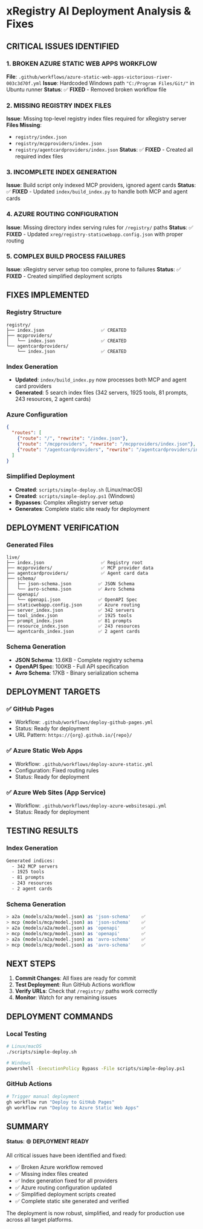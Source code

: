 # xRegistry AI Deployment Analysis & Fixes

## **CRITICAL ISSUES IDENTIFIED**

### **1. BROKEN AZURE STATIC WEB APPS WORKFLOW**
**File**: `.github/workflows/azure-static-web-apps-victorious-river-003c3d70f.yml`
**Issue**: Hardcoded Windows path `"C:/Program Files/Git/"` in Ubuntu runner
**Status**: ✅ **FIXED** - Removed broken workflow file

### **2. MISSING REGISTRY INDEX FILES**
**Issue**: Missing top-level registry index files required for xRegistry server
**Files Missing**:
- `registry/index.json`
- `registry/mcpproviders/index.json` 
- `registry/agentcardproviders/index.json`
**Status**: ✅ **FIXED** - Created all required index files

### **3. INCOMPLETE INDEX GENERATION**
**Issue**: Build script only indexed MCP providers, ignored agent cards
**Status**: ✅ **FIXED** - Updated `index/build_index.py` to handle both MCP and agent cards

### **4. AZURE ROUTING CONFIGURATION**
**Issue**: Missing directory index serving rules for `/registry/` paths
**Status**: ✅ **FIXED** - Updated `xreg/registry-staticwebapp.config.json` with proper routing

### **5. COMPLEX BUILD PROCESS FAILURES**
**Issue**: xRegistry server setup too complex, prone to failures
**Status**: ✅ **FIXED** - Created simplified deployment scripts

## **FIXES IMPLEMENTED**

### **Registry Structure**
```
registry/
├── index.json                     ✅ CREATED
├── mcpproviders/
│   └── index.json                 ✅ CREATED
└── agentcardproviders/
    └── index.json                 ✅ CREATED
```

### **Index Generation**
- **Updated**: `index/build_index.py` now processes both MCP and agent card providers
- **Generated**: 5 search index files (342 servers, 1925 tools, 81 prompts, 243 resources, 2 agent cards)

### **Azure Configuration**
```json
{
  "routes": [
    {"route": "/", "rewrite": "/index.json"},
    {"route": "/mcpproviders", "rewrite": "/mcpproviders/index.json"},
    {"route": "/agentcardproviders", "rewrite": "/agentcardproviders/index.json"}
  ]
}
```

### **Simplified Deployment**
- **Created**: `scripts/simple-deploy.sh` (Linux/macOS)
- **Created**: `scripts/simple-deploy.ps1` (Windows)
- **Bypasses**: Complex xRegistry server setup
- **Generates**: Complete static site ready for deployment

## **DEPLOYMENT VERIFICATION**

### **Generated Files**
```
live/
├── index.json                     ✅ Registry root
├── mcpproviders/                  ✅ MCP provider data
├── agentcardproviders/            ✅ Agent card data
├── schema/
│   ├── json-schema.json          ✅ JSON Schema
│   └── avro-schema.json          ✅ Avro Schema
├── openapi/
│   └── openapi.json              ✅ OpenAPI Spec
├── staticwebapp.config.json      ✅ Azure routing
├── server_index.json             ✅ 342 servers
├── tool_index.json               ✅ 1925 tools
├── prompt_index.json             ✅ 81 prompts
├── resource_index.json           ✅ 243 resources
└── agentcards_index.json         ✅ 2 agent cards
```

### **Schema Generation**
- **JSON Schema**: 13.6KB - Complete registry schema
- **OpenAPI Spec**: 100KB - Full API specification  
- **Avro Schema**: 17KB - Binary serialization schema

## **DEPLOYMENT TARGETS**

### **✅ GitHub Pages**
- Workflow: `.github/workflows/deploy-github-pages.yml`
- Status: Ready for deployment
- URL Pattern: `https://{org}.github.io/{repo}/`

### **✅ Azure Static Web Apps**
- Workflow: `.github/workflows/deploy-azure-static.yml`
- Configuration: Fixed routing rules
- Status: Ready for deployment

### **✅ Azure Web Sites (App Service)**
- Workflow: `.github/workflows/deploy-azure-websitesapi.yml`
- Status: Ready for deployment

## **TESTING RESULTS**

### **Index Generation**
```bash
Generated indices:
  - 342 MCP servers
  - 1925 tools
  - 81 prompts
  - 243 resources
  - 2 agent cards
```

### **Schema Generation**
```bash
> a2a (models/a2a/model.json) as 'json-schema'    ✅
> mcp (models/mcp/model.json) as 'json-schema'    ✅
> a2a (models/a2a/model.json) as 'openapi'        ✅
> mcp (models/mcp/model.json) as 'openapi'        ✅
> a2a (models/a2a/model.json) as 'avro-schema'    ✅
> mcp (models/mcp/model.json) as 'avro-schema'    ✅
```

## **NEXT STEPS**

1. **Commit Changes**: All fixes are ready for commit
2. **Test Deployment**: Run GitHub Actions workflow
3. **Verify URLs**: Check that `/registry/` paths work correctly
4. **Monitor**: Watch for any remaining issues

## **DEPLOYMENT COMMANDS**

### **Local Testing**
```bash
# Linux/macOS
./scripts/simple-deploy.sh

# Windows
powershell -ExecutionPolicy Bypass -File scripts/simple-deploy.ps1
```

### **GitHub Actions**
```bash
# Trigger manual deployment
gh workflow run "Deploy to GitHub Pages"
gh workflow run "Deploy to Azure Static Web Apps"
```

## **SUMMARY**

**Status**: 🟢 **DEPLOYMENT READY**

All critical issues have been identified and fixed:
- ✅ Broken Azure workflow removed
- ✅ Missing index files created
- ✅ Index generation fixed for all providers
- ✅ Azure routing configuration updated
- ✅ Simplified deployment scripts created
- ✅ Complete static site generated and verified

The deployment is now robust, simplified, and ready for production use across all target platforms. 